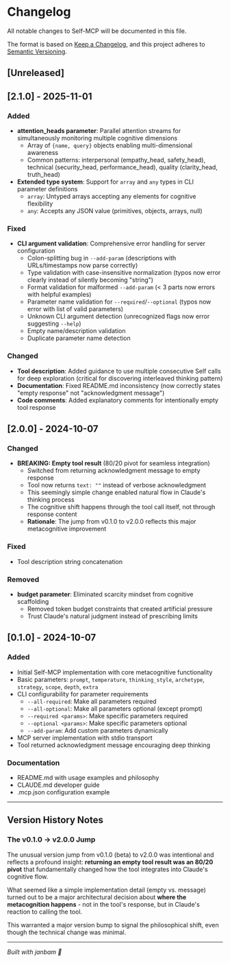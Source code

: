 # Changelog

All notable changes to Self-MCP will be documented in this file.

The format is based on [Keep a Changelog](https://keepachangelog.com/en/1.0.0/),
and this project adheres to [Semantic Versioning](https://semver.org/spec/v2.0.0.html).

## [Unreleased]

## [2.1.0] - 2025-11-01

### Added
- **attention_heads parameter**: Parallel attention streams for simultaneously monitoring multiple cognitive dimensions
  - Array of `{name, query}` objects enabling multi-dimensional awareness
  - Common patterns: interpersonal (empathy_head, safety_head), technical (security_head, performance_head), quality (clarity_head, truth_head)
- **Extended type system**: Support for `array` and `any` types in CLI parameter definitions
  - `array`: Untyped arrays accepting any elements for cognitive flexibility
  - `any`: Accepts any JSON value (primitives, objects, arrays, null)

### Fixed
- **CLI argument validation**: Comprehensive error handling for server configuration
  - Colon-splitting bug in `--add-param` (descriptions with URLs/timestamps now parse correctly)
  - Type validation with case-insensitive normalization (typos now error clearly instead of silently becoming "string")
  - Format validation for malformed `--add-param` (< 3 parts now errors with helpful examples)
  - Parameter name validation for `--required`/`--optional` (typos now error with list of valid parameters)
  - Unknown CLI argument detection (unrecognized flags now error suggesting `--help`)
  - Empty name/description validation
  - Duplicate parameter name detection

### Changed
- **Tool description**: Added guidance to use multiple consecutive Self calls for deep exploration (critical for discovering interleaved thinking pattern)
- **Documentation**: Fixed README.md inconsistency (now correctly states "empty response" not "acknowledgment message")
- **Code comments**: Added explanatory comments for intentionally empty tool response

## [2.0.0] - 2024-10-07

### Changed
- **BREAKING: Empty tool result** (80/20 pivot for seamless integration)
  - Switched from returning acknowledgment message to empty response
  - Tool now returns `text: ""` instead of verbose acknowledgment
  - This seemingly simple change enabled natural flow in Claude's thinking process
  - The cognitive shift happens through the tool call itself, not through response content
  - **Rationale**: The jump from v0.1.0 to v2.0.0 reflects this major metacognitive improvement

### Fixed
- Tool description string concatenation

### Removed
- **budget parameter**: Eliminated scarcity mindset from cognitive scaffolding
  - Removed token budget constraints that created artificial pressure
  - Trust Claude's natural judgment instead of prescribing limits

## [0.1.0] - 2024-10-07

### Added
- Initial Self-MCP implementation with core metacognitive functionality
- Basic parameters: `prompt`, `temperature`, `thinking_style`, `archetype`, `strategy`, `scope`, `depth`, `extra`
- CLI configurability for parameter requirements
  - `--all-required`: Make all parameters required
  - `--all-optional`: Make all parameters optional (except prompt)
  - `--required <params>`: Make specific parameters required
  - `--optional <params>`: Make specific parameters optional
  - `--add-param`: Add custom parameters dynamically
- MCP server implementation with stdio transport
- Tool returned acknowledgment message encouraging deep thinking

### Documentation
- README.md with usage examples and philosophy
- CLAUDE.md developer guide
- .mcp.json configuration example

---

## Version History Notes

### The v0.1.0 → v2.0.0 Jump

The unusual version jump from v0.1.0 (beta) to v2.0.0 was intentional and reflects a profound insight: **returning an empty tool result was an 80/20 pivot** that fundamentally changed how the tool integrates into Claude's cognitive flow.

What seemed like a simple implementation detail (empty vs. message) turned out to be a major architectural decision about **where the metacognition happens** - not in the tool's response, but in Claude's reaction to calling the tool.

This warranted a major version bump to signal the philosophical shift, even though the technical change was minimal.

---

*Built with janbam 🌱*
